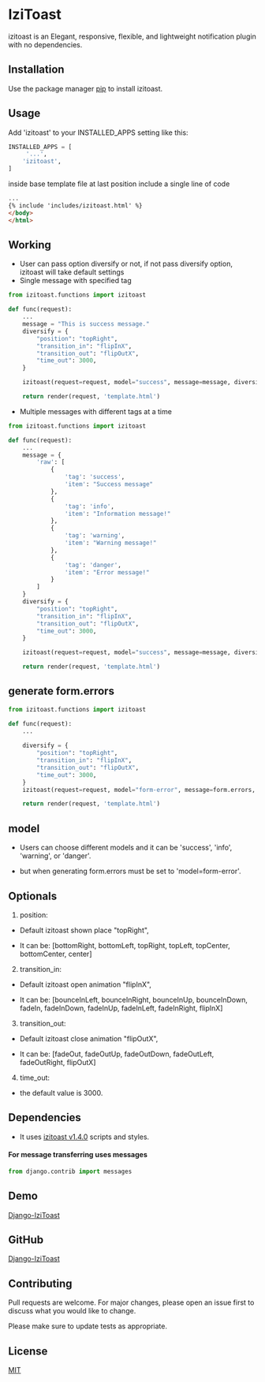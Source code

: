 # IziToast

izitoast is an Elegant, responsive, flexible, and lightweight notification plugin with no dependencies.

## Installation

Use the package manager [pip](https://pip.pypa.io/en/stable/) to install izitoast.



## Usage

Add 'izitoast' to your INSTALLED_APPS setting like this:

```python
INSTALLED_APPS = [
     '...',
    'izitoast',
]
```

inside base template file at last position include a single line of code

```html
...
{% include 'includes/izitoast.html' %}
</body>
</html>
```

## Working
- User can pass option diversify or not, if not pass diversify option, izitoast will take default settings
- Single message with specified tag
```python
from izitoast.functions import izitoast

def func(request):
    ...
    message = "This is success message."
    diversify = {
        "position": "topRight",
        "transition_in": "flipInX",
        "transition_out": "flipOutX",
        "time_out": 3000,
    }

    izitoast(request=request, model="success", message=message, diversify=diversify)

    return render(request, 'template.html')
```
- Multiple messages with different tags at a time
```python
from izitoast.functions import izitoast

def func(request):
    ...
    message = {
        'raw': [
            {
                'tag': 'success',
                'item': "Success message"
            },
            {
                'tag': 'info',
                'item': "Information message!"
            },
            {
                'tag': 'warning',
                'item': "Warning message!"
            },
            {
                'tag': 'danger',
                'item': "Error message!"
            }
        ]
    }
    diversify = {
        "position": "topRight",
        "transition_in": "flipInX",
        "transition_out": "flipOutX",
        "time_out": 3000,
    }

    izitoast(request=request, model="success", message=message, diversify=diversify)

    return render(request, 'template.html')
```

## generate form.errors
```python
from izitoast.functions import izitoast

def func(request):
    ...
    
    diversify = {
        "position": "topRight",
        "transition_in": "flipInX",
        "transition_out": "flipOutX",
        "time_out": 3000,
    }
    izitoast(request=request, model="form-error", message=form.errors, diversify=diversify)

    return render(request, 'template.html')
```


## model

- Users can choose different models and it can be 'success', 'info', 'warning', or 'danger'. 

- but when generating form.errors must be set to 'model=form-error'.


## Optionals
1. position: 

 - Default izitoast shown place "topRight",

 - It can be: [bottomRight, bottomLeft, topRight, topLeft, topCenter, bottomCenter, center]

2. transition_in:

 - Default izitoast open animation "flipInX",

 - It can be: [bounceInLeft, bounceInRight, bounceInUp, bounceInDown, fadeIn, fadeInDown, fadeInUp, fadeInLeft, fadeInRight, flipInX]

3. transition_out:
 - Default izitoast close animation "flipOutX",

 - It can be: [fadeOut, fadeOutUp, fadeOutDown, fadeOutLeft, fadeOutRight, flipOutX]

4. time_out:
  - the default value is 3000.


## Dependencies

 - It uses [izitoast v1.4.0](https://izitoast.marcelodolza.com/) scripts and styles.

#### For message transferring uses messages 
```python 
from django.contrib import messages
```


## Demo

[Django-IziToast](https://djangoizitoast.pythonanywhere.com/)

## GitHub

[Django-IziToast](https://github.com/abdulrahim-uj/izitoast/)


## Contributing

Pull requests are welcome. For major changes, please open an issue first
to discuss what you would like to change.

Please make sure to update tests as appropriate.

## License

[MIT](https://choosealicense.com/licenses/mit/)





